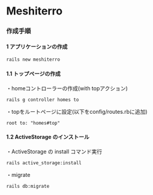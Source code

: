 # Meshiterro

### 作成手順

#### 1 アプリケーションの作成
```
rails new meshiterro
``` 
#### 1.1 トップページの作成 
・homeコントローラーの作成(with topアクション)<br>
```
rails g controller homes to
```
・topをルートページに設定(以下をconfig/routes.rbに追加)
```
root to: "homes#top"
```

#### 1.2 ActiveStorage のインストール
・ActiveStorage の install コマンド実行
```
rails active_storage:install
```
・migrate
```
rails db:migrate
```
